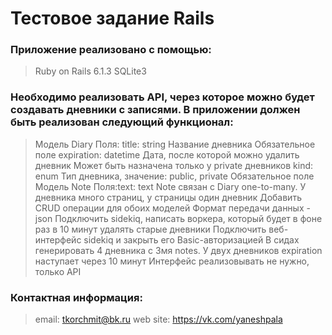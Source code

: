 # Тестовое задание Rails
### Приложение реализовано с помощью:

> Ruby on Rails 6.1.3
> SQLite3

### Необходимо реализовать API, через которое можно будет создавать дневники с записями. В приложении должен быть реализован следующий функционал:
> Модель Diary
> Поля:
> title: string  Название дневника
> Обязательное поле
> expiration: datetime
> Дата, после которой можно удалить дневник
> Может быть назначена только у private дневников
> kind: enum
> Тип дневника, значение: public, private
> Обязательное поле
> Модель Note
> Поля:text: text
> Note связан с Diary one-to-many. 
> У дневника много страниц, у страницы один дневник
> Добавить CRUD операции для обоих моделей
> Формат передачи данных - json
> Подключить sidekiq, написать воркера, который будет в фоне раз в 10 минут удалять старые дневники
> Подключить веб-интерфейс sidekiq и закрыть его Basic-авторизацией
> В сидах генерировать 4 дневника с 3мя notes. У двух дневников expiration наступает через 10 минут
> Интерфейс реализовывать не нужно, только API

### Контактная информация:
> email: tkorchmit@bk.ru
> web site: https://vk.com/yaneshpala



